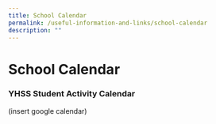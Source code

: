 ```yaml
---
title: School Calendar
permalink: /useful-information-and-links/school-calendar
description: ""
---
```

# **School Calendar**

### YHSS Student Activity Calendar

(insert google calendar)